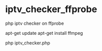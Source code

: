# iptv_checker_ffprobe
php iptv checker on ffprobe

apt-get update
apt-get install ffmpeg

php iptv_checker.php
